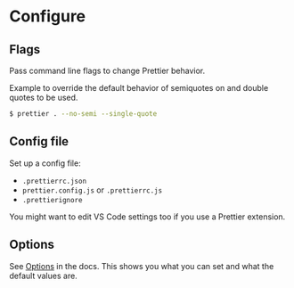 # Configure

## Flags

Pass command line flags to change Prettier behavior.

Example to override the default behavior of semiquotes on and double quotes to be used.

```sh
$ prettier . --no-semi --single-quote
```


## Config file

Set up a config file:

- `.prettierrc.json`
- `prettier.config.js` or `.prettierrc.js`
- `.prettierignore`

You might want to edit VS Code settings too if you use a Prettier extension.


## Options

See [Options](https://prettier.io/docs/en/options.html) in the docs. This shows you what you can set and what the default values are.
